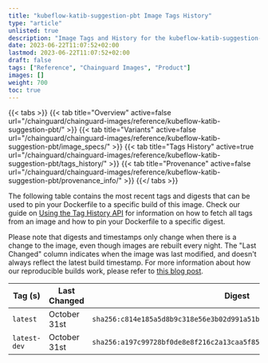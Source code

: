 ```yaml
---
title: "kubeflow-katib-suggestion-pbt Image Tags History"
type: "article"
unlisted: true
description: "Image Tags and History for the kubeflow-katib-suggestion-pbt Chainguard Image"
date: 2023-06-22T11:07:52+02:00
lastmod: 2023-06-22T11:07:52+02:00
draft: false
tags: ["Reference", "Chainguard Images", "Product"]
images: []
weight: 700
toc: true
---
```


{{< tabs >}}
{{< tab title="Overview" active=false url="/chainguard/chainguard-images/reference/kubeflow-katib-suggestion-pbt/" >}}
{{< tab title="Variants" active=false url="/chainguard/chainguard-images/reference/kubeflow-katib-suggestion-pbt/image_specs/" >}}
{{< tab title="Tags History" active=true url="/chainguard/chainguard-images/reference/kubeflow-katib-suggestion-pbt/tags_history/" >}}
{{< tab title="Provenance" active=false url="/chainguard/chainguard-images/reference/kubeflow-katib-suggestion-pbt/provenance_info/" >}}
{{</ tabs >}}

The following table contains the most recent tags and digests that can be used to pin your Dockerfile to a specific build of this image. Check our guide on [Using the Tag History API](/chainguard/chainguard-images/using-the-tag-history-api/) for information on how to fetch all tags from an image and how to pin your Dockerfile to a specific digest.

Please note that digests and timestamps only change when there is a change to the image, even though images are rebuilt every night. The "Last Changed" column indicates when the image was last modified, and doesn't always reflect the latest build timestamp. For more information about how our reproducible builds work, please refer to [this blog post](https://www.chainguard.dev/unchained/reproducing-chainguards-reproducible-image-builds).

| Tag (s)       | Last Changed | Digest                                                                    |
|---------------|--------------|---------------------------------------------------------------------------|
|  `latest`     | October 31st | `sha256:c814e185a5d8b9c318e56e3b02d991a51bd8b4fc1442fb309d53f3800a42e66c` |
|  `latest-dev` | October 31st | `sha256:a197c99728bf0de8e8f216c2a13caa5f854f253e08074f908644631017a5b058` |

